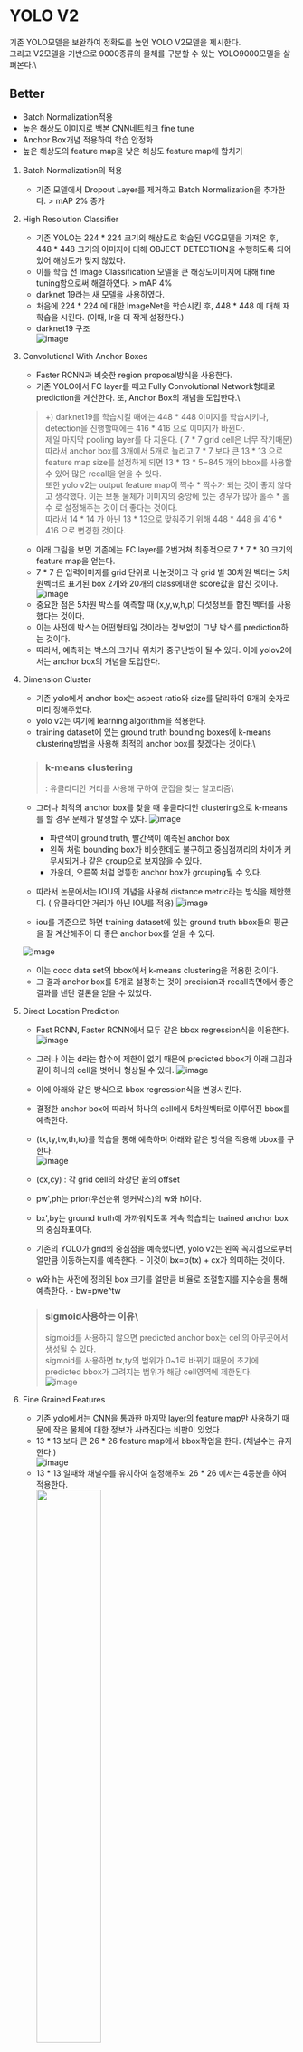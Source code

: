 # YOLO V2
기존 YOLO모델을 보완하여 정확도를 높인 YOLO V2모델을 제시한다.\
그리고 V2모델을 기반으로 9000종류의 물체를 구분할 수 있는 YOLO9000모델을 살펴본다.\
## Better
- Batch Normalization적용
- 높은 해상도 이미지로 백본 CNN네트워크 fine tune
- Anchor Box개념 적용하여 학습 안정화
- 높은 해상도의 feature map을 낮은 해상도 feature map에 합치기

1. Batch Normalization의 적용
    - 기존 모델에서 Dropout Layer를 제거하고 Batch Normalization을 추가한다. > mAP 2% 증가

2. High Resolution Classifier
    - 기존 YOLO는 224 * 224 크기의 해상도로 학습된 VGG모델을 가져온 후, 448 * 448 크기의 이미지에 대해 OBJECT DETECTION을 수행하도록 되어있어 해상도가 맞지 않았다.
    - 이를 학습 전 Image Classification 모델을 큰 해상도이미지에 대해 fine tuning함으로써 해결하였다. > mAP 4%
    - darknet 19라는 새 모델을 사용하였다. 
    - 처음에 224 * 224 에 대한 ImageNet을 학습시킨 후, 448 * 448 에 대해 재학습을 시킨다. (이때, lr을 더 작게 설정한다.)
    - darknet19 구조 \
   ![image](https://user-images.githubusercontent.com/70633080/103993808-7e152480-51d9-11eb-9fbb-fe7dc1a4cd8d.png) 
   
3. Convolutional With Anchor Boxes
    - Faster RCNN과 비슷한 region proposal방식을 사용한다.
    - 기존 YOLO에서 FC layer를 떼고 Fully Convolutional Network형태로 prediction을 계산한다. 또, Anchor Box의 개념을 도입한다.\
    
    > +) darknet19를 학습시킬 때에는 448 * 448 이미지를 학습시키나, detection을 진행할때에는 416 * 416 으로 이미지가 바뀐다. \
    > 제일 마지막 pooling layer를 다 지운다. ( 7 * 7 grid cell은 너무 작기때문) 따라서 anchor box를 3개에서 5개로 늘리고 7 * 7 보다 큰 13 * 13 으로 feature map size를 설정하게 되면 13 * 13 * 5=845 개의 bbox를 사용할 수 있어 많은 recall을 얻을 수 있다. \
    > 또한 yolo v2는 output feature map이 짝수 * 짝수가 되는 것이 좋지 않다고 생각했다. 이는 보통 물체가 이미지의 중앙에 있는 경우가 많아 홀수 * 홀수 로 설정해주는 것이 더 좋다는 것이다.\
    > 따라서 14 * 14 가 아닌 13 * 13으로 맞춰주기 위해 448 * 448 을 416 * 416 으로 변경한 것이다.
    
    - 아래 그림을 보면 기존에는 FC layer를 2번거쳐 최종적으로 7 * 7 * 30 크기의 feature map을 얻는다.
    - 7 * 7 은 입력이미지를 grid 단위로 나눈것이고 각 grid 별 30차원 벡터는 5차원벡터로 표기된 box 2개와 20개의 class에대한 score값을 합친 것이다.\
    ![image](https://user-images.githubusercontent.com/70633080/103498825-619b8400-4e89-11eb-8013-0560d100390d.png)
    - 중요한 점은 5차원 박스를 예측할 때 (x,y,w,h,p) 다섯정보를 합친 벡터를 사용했다는 것이다.
    - 이는 사전에 박스는 어떤형태일 것이라는 정보없이 그냥 박스를 prediction하는 것이다. 
    - 따라서, 예측하는 박스의 크기나 위치가 중구난방이 될 수 있다. 이에 yolov2에서는 anchor box의 개념을 도입한다.
    
4. Dimension Cluster
    - 기존 yolo에서 anchor box는 aspect ratio와 size를 달리하여 9개의 숫자로 미리 정해주었다.
    - yolo v2는 여기에 learning algorithm을 적용한다.
    - training dataset에 있는 ground truth bounding boxes에 k-means clustering방법을 사용해 최적의 anchor box를 찾겠다는 것이다.\
    
    > ### k-means clustering
    > : 유클라디안 거리를 사용해 구하여 군집을 찾는 알고리즘\
    
    - 그러나 최적의 anchor box를 찾을 때 유클라디안 clustering으로 k-means를 할 경우 문제가 발생할 수 있다.
    ![image](https://user-images.githubusercontent.com/70633080/103995144-63dc4600-51db-11eb-8a2e-81f0bcf81429.png)
        - 파란색이 ground truth, 빨간색이 예측된 anchor box
        - 왼쪽 처럼 bounding box가 비슷한데도 불구하고 중심점끼리의 차이가 커 무시되거나 같은 group으로 보지않을 수 있다.
        - 가운데, 오른쪽 처럼 엉뚱한 anchor box가 grouping될 수 있다.
        
    - 따라서 논문에서는 IOU의 개념을 사용해 distance metric라는 방식을 제안했다. ( 유클라디안 거리가 아닌 IOU를 적용)
    ![image](https://user-images.githubusercontent.com/70633080/103995303-a7cf4b00-51db-11eb-9383-beece8add8a1.png)
    - iou를 기준으로 하면 training dataset에 있는 ground truth bbox들의 평균을 잘 계산해주어 더 좋은 anchor box를 얻을 수 있다.
    
    ![image](https://user-images.githubusercontent.com/70633080/103987721-481f7280-51d0-11eb-87a5-735bc702671b.png)
    - 이는 coco data set의 bbox에서 k-means clustering을 적용한 것이다.
    - 그 결과 anchor box를 5개로 설정하는 것이 precision과 recall측면에서 좋은 결과를 낸단 결론을 얻을 수 있었다.
    
5. Direct Location Prediction
    - Fast RCNN, Faster RCNN에서 모두 같은 bbox regression식을 이용한다.\
    ![image](https://user-images.githubusercontent.com/70633080/103995598-08f71e80-51dc-11eb-934b-0885fd476984.png)
    - 그러나 이는 d라는 함수에 제한이 없기 때문에 predicted bbox가 아래 그림과 같이 하나의 cell을 벗어나 형상될 수 있다.
    ![image](https://user-images.githubusercontent.com/70633080/103995724-32b04580-51dc-11eb-8e1b-62651255b717.png)
    - 이에 아래와 같은 방식으로 bbox regression식을 변경시킨다.
    
    - 결정한 anchor box에 따라서 하나의 cell에서 5차원벡터로 이루어진 bbox를 예측한다.
    - (tx,ty,tw,th,to)를 학습을 통해 예측하며 아래와 같은 방식을 적용해 bbox를 구한다.\
    ![image](https://user-images.githubusercontent.com/70633080/103987973-a9dfdc80-51d0-11eb-865c-759c1120a1d9.png)
    - (cx,cy) : 각 grid cell의 좌상단 끝의 offset
    - pw',ph는 prior(우선순위 앵커박스)의 w와 h이다.
    - bx',by는 ground truth에 가까워지도록 계속 학습되는 trained anchor box의 중심좌표이다.
    - 기존의 YOLO가 grid의 중심점을 예측했다면, yolo v2는 왼쪽 꼭지점으로부터 얼만큼 이동하는지를 예측한다. 
            - 이것이 bx=σ(tx) + cx가 의미하는 것이다.
    - w와 h는 사전에 정의된 box 크기를 얼만큼 비율로 조절할지를 지수승을 통해 예측한다.
            - bw=pwe^tw
    > ### sigmoid사용하는 이유\
    > sigmoid를 사용하지 않으면 predicted anchor box는 cell의 아무곳에서 생성될 수 있다.\
    > sigmoid를 사용하면 tx,ty의 범위가 0~1로 바뀌기 때문에 초기에 predicted bbox가 그려지는 범위가 해당 cell영역에 제한된다. \
    > ![image](https://user-images.githubusercontent.com/70633080/103996241-e580a380-51dc-11eb-8435-6f16913f7d8d.png)
    
6. Fine Grained Features
    - 기존 yolo에서는 CNN을 통과한 마지막 layer의 feature map만 사용하기 때문에 작은 물체에 대한 정보가 사라진다는 비판이 있었다.
    - 13 * 13 보다 큰 26 * 26 feature map에서 bbox작업을 한다. (채널수는 유지한다.)\
    ![image](https://user-images.githubusercontent.com/70633080/103996816-b7e82a00-51dd-11eb-8ed6-cc680f2bd364.png)
    - 13 * 13 일때와 채널수를 유지하여 설정해주되 26 * 26 에서는 4등분을 하여 적용한다.\
    <image src = "https://user-images.githubusercontent.com/70633080/103997483-7906a400-51de-11eb-9e75-6063f0c76887.png" width="50%" height="50%"> \
    ![image](https://user-images.githubusercontent.com/70633080/103989845-a69a2000-51d3-11eb-98ba-ca5fdc2be266.png)
    - yolo v2에서는 상위 layer의 feature map을 하위 feature map에 합쳐주는 **pass through layer**를 도입하였다.
    - 높은 해상도를 가진 26 * 26 * 256 feature map을 13 * 13 * 2048 크기로 rescale하여 낮은 해상도의 feature map과 합쳐 13 * 13 * 3072 크기의 feature map을 만들어낸다.\
    
    ![image](https://user-images.githubusercontent.com/70633080/103998588-7fe1e680-51df-11eb-95e7-179f6d31b2ca.png)
    - 마지막 13 * 13 * 125에서 125는 하나의 cell에서 총 5 * 25 = 125개의 정보를 갖고 있음을 의미한다.
    - 기존 YOLO에서는 2개의 bbox가 각 cell에 대해 classification 결과를 공유했다.
    - YOLO V2에서는 각각의 anchor box에 대해 classification정보를 갖고있어 하나의 anchor box에 대해 25가지 정보를 구성한다.
    - 따라서 총 5개의 anchor box를 가진다고 하면 하나의 cell에 125개의 정보를 가지고 있게 되어 채널수가 125인 것이다. 

    
7. Multi-Scale Traning
    - 작은 물체를 잘 detect하기 위해 yolo v2는 하나의 scale이 아닌 여러 scale의 이미지를 학습할 수 있도록 하였다.
    - FC layer를 떼어냈기 때문에 입력이미지의 해상도에서 비교적 자유로울수 있게 되었다.
    - yolo v2는 이를 활용해 학습 시 {320, 352, ,,,,,, 608} 과 같이 32 픽셀간격으로 매 10배치시 마다 입력이미지의 해상도를 바꿔주며 학습을 진행한다.

- 결과
![image](https://user-images.githubusercontent.com/70633080/103990614-ddbd0100-51d4-11eb-8a56-b2c545b0b853.png) 

## Faster
- yolo v2가 yolo v1 보다 속도 측면에서 어떤 개선을 이루었는지 설명ㅎㄴ다.
- 기존의 pretrained된 VGG또는 Googlenet은 너무 크고 복잡하다. 따라서 새로운 CNN 아키텍처인 **Darknet**을 제시한다.
- DarkNet의 구조
![image](https://user-images.githubusercontent.com/70633080/103990881-3f7d6b00-51d5-11eb-9555-dbae2b166f03.png)
- VGG와 크게 다르지 않지만 Max Pooling을 줄이고 Conv연산을 늘렸다.
- 또한 Fully Connected layer를 제거하고 Convolution연산으로 대체하여 파라미터 수를 줄였다.

## Stronger
- yolo v2를 기반으로 총 9000개의 클래스를 분류하는 yolo9000을 어떻게 학습시켰는지 살펴본다.
1. Hierarchical Classification
![image](https://user-images.githubusercontent.com/70633080/103991226-bb77b300-51d5-11eb-9866-a665c415d840.png)
- 방대한 크기의 class에 대해 classification을 수행할 경우 계층적으로 분류작업을 수행해야한다고 제시한다.
- ImageNet 데이터를 보면 개 안에 웰시코기, 요크셔테리어 등 라벨들이 속한다.
- 이에 저자는 softmax연산을 수행할 때 전체클래스에 대해 한번에 수행하는 것이 아닌, 각 대분류 별로 수행하는 것을 제안하였다.
2. Dataset combination with word tree
- 저자는 coco와 imagenet dataset의 라벨을 트리구조를 활용해 섞는다.
![image](https://user-images.githubusercontent.com/70633080/103991778-7f911d80-51d6-11eb-9c12-e5a28a24b110.png)
3. Joint classification and detection
- 학습 부분이다. 앞서 wordtree를 이용해 9418개의 class를 가진 데이터셋을 만들어냈다. (ImageNet+COCO)
- 그러나 이중 9000개의 클래스는 ImageNet에 속했고 classification label만 붙어있는 상태이다.
- 저자는 학습과정에서 COCO Dataset이 더 많이 샘플링 되도록 하여 실제 모델이 학습하는 이미지의 비율을 4:1로 맞춰주었다. 
- classification label만 붙어있는 image의 경우 classification loss만 역전파 되게끔 하였다.
- 이를 통해 classification과 object detection task가 섞인 데이터셋을 학습할 수 있게 되었다.
4. 결과
- 19.7 mAP를 얻었다. 
- 특히 detection label이 붙은 데이터를 하나도 학습하지 못한 156개의 클래스에 대해서는 16.0 mAP라는 정확도를 달성한다.

------------------------------------------
# YOLO V3
등장한 기법들을 적용해 성능을 향상시킨 모델이다.\
![image](https://user-images.githubusercontent.com/70633080/103999533-5a091180-51e0-11eb-9a4f-649d770b34f9.png)
- 성능이 뛰어나다는 것을 보여준다.
- 대부분의 아키텍처는 yolo v2를 그대로 사용한다.
- 변화된 것
    - Darknet19 -> Darknet53 
    - FPN처럼 다양한 크기의 해상도의 feature map을 사용해 bbox예측
    - class 예측 시에 softmax를 사용하지 않고 개별 클래스 별로 sigmoid를 활용한 이진분류
## structure
![image](https://user-images.githubusercontent.com/70633080/104000608-dd773280-51e1-11eb-90be-a5baa6a2b077.png)

## Darknet-53
- Darknet-19에 ResNet에서 제안된 skip connection을 적용해 layer를 더 많이 쌓은 것이다.\
![image](https://user-images.githubusercontent.com/70633080/104000025-04813480-51e1-11eb-83bc-070f13096be9.png)
- 3 * 3 과 1 * 1 conv layer를 계속 쌓는다.
- Max pooling 대신 conv의 stride를 2로 하여 feature map의 해상도를 줄여나간다.
- skip connection을 활용해 residual값을 전달한다.
- 마지막 layer에서 average pooling과 Fully Connected layer를 통과한 뒤 Soft max를 거쳐 분류결과를 출력한다.

## 결과
![image](https://user-images.githubusercontent.com/70633080/104000223-46aa7600-51e1-11eb-8209-37a86c010af3.png)
- ResNet-101과 ResNet-152의 정확도는 큰차이가 나지 않지만 FPS가 훨씬 높다.
